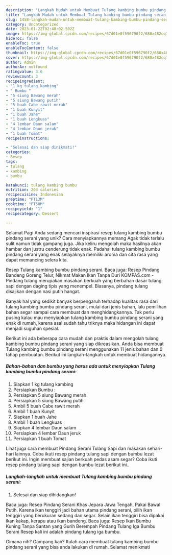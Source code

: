```yaml
---
description: "Langkah Mudah untuk Membuat Tulang kambing bumbu pindang serani yang Lezat, Lezat"
title: "Langkah Mudah untuk Membuat Tulang kambing bumbu pindang serani yang Lezat, Lezat"
slug: 1458-langkah-mudah-untuk-membuat-tulang-kambing-bumbu-pindang-serani-yang-lezat-lezat
category: Uncategorized
date: 2023-01-22T02:48:02.502Z
image: https://img-global.cpcdn.com/recipes/67d01e0f596790f2/680x482cq70/tulang-kambing-bumbu-pindang-serani-foto-resep-utama.jpg
hideToc: false
enableToc: true
enableTocContent: false
thumbnail: https://img-global.cpcdn.com/recipes/67d01e0f596790f2/680x482cq70/tulang-kambing-bumbu-pindang-serani-foto-resep-utama.jpg
cover: https://img-global.cpcdn.com/recipes/67d01e0f596790f2/680x482cq70/tulang-kambing-bumbu-pindang-serani-foto-resep-utama.jpg
author: Admin
authorAv: notfound
ratingvalue: 3.6
reviewcount: 3
recipeingredient:
- "1 kg tulang kambing"
- " Bumbu "
- "5 siung Bawang merah"
- "5 siung Bawang putih"
- "5 buah Cabe rawit merah"
- "1 buah Kunyit"
- "1 buah Jahe"
- "1 buah Lengkuas"
- "4 lembar Daun salam"
- "4 lembar Daun jeruk"
- "1 buah Tomat"
recipeinstructions:

- "Selesai dan siap dinikmati!"
categories:
- Resep
tags:
- tulang
- kambing
- bumbu

katakunci: tulang kambing bumbu 
nutrition: 203 calories
recipecuisine: Indonesian
preptime: "PT13M"
cooktime: "PT50M"
recipeyield: "1"
recipecategory: Dessert

---
```



Selamat Pagi Anda sedang mencari inspirasi resep tulang kambing bumbu pindang serani yang unik? Cara menyiapkannya memang Agak tidak terlalu sulit namun tidak gampang juga. Jika keliru mengolah maka hasilnya akan hambar dan justru cenderung tidak enak. Padahal tulang kambing bumbu pindang serani yang enak selayaknya memiliki aroma dan cita rasa yang dapat memancing selera kita.


Resep Tulang kambing bumbu pindang serani. Baca juga: Resep Pindang Bandeng Goreng Telur, Nikmat Makan Ikan Tanpa Duri KOMPAS.com - Pindang tulang merupakan masakan berkuah yang berbahan dasar tulang sapi dengan daging tipis yang menempel. Biasanya, pindang tulang disajikan dengan nasi putih hangat.

Banyak hal yang sedikit banyak berpengaruh terhadap kualitas rasa dari tulang kambing bumbu pindang serani, mulai dari jenis bahan, lalu pemilihan bahan segar sampai cara membuat dan menghidangkannya. Tak perlu pusing kalau mau menyiapkan tulang kambing bumbu pindang serani yang enak di rumah, karena asal sudah tahu triknya maka hidangan ini dapat menjadi suguhan spesial.


Berikut ini ada beberapa cara mudah dan praktis dalam mengolah tulang kambing bumbu pindang serani yang siap dikreasikan. Anda bisa membuat Tulang kambing bumbu pindang serani menggunakan 11 jenis bahan dan 0 tahap pembuatan. Berikut ini langkah-langkah untuk membuat hidangannya.

<!--inarticleads1-->

##### Bahan-bahan dan bumbu yang harus ada untuk menyiapkan Tulang kambing bumbu pindang serani:

1. Siapkan 1 kg tulang kambing
1. Persiapkan  Bumbu :
1. Persiapkan 5 siung Bawang merah
1. Persiapkan 5 siung Bawang putih
1. Ambil 5 buah Cabe rawit merah
1. Ambil 1 buah Kunyit
1. Siapkan 1 buah Jahe
1. Ambil 1 buah Lengkuas
1. Siapkan 4 lembar Daun salam
1. Persiapkan 4 lembar Daun jeruk
1. Persiapkan 1 buah Tomat


Lihat juga cara membuat Pindang Serani Tulang Sapi dan masakan sehari-hari lainnya. Coba ikuti resep pindang tulang sapi dengan bumbu lezat berikut ini. Ingin membuat sajian berkuah pedas asam segar? Coba ikuti resep pindang tulang sapi dengan bumbu lezat berikut ini.. 

<!--inarticleads2-->

##### Langkah-langkah untuk membuat Tulang kambing bumbu pindang serani:


1. Selesai dan siap dihidangkan!

Baca juga: Resep Pindang Serani Khas Jepara Jawa Tengah, Pakai Bawal Putih. Karena ikan tenggiri jadi bahan utama pindang serani, pilih ikan tenggiri yang berukuran sedang dan segar. Selain ikan tenggiri bisa dipakai ikan kakap, kerapu atau ikan bandeng. Baca juga: Resep Ikan Bumbu Kuning Tanpa Santan yang Gurih Berempah Pindang Tulang Iga Bumbu Serani Resep kali ini adalah pindang tulang iga bumbu. 

Gimana nih? Gampang kan? Itulah cara membuat tulang kambing bumbu pindang serani yang bisa anda lakukan di rumah. Selamat menikmati
